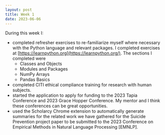 ```yaml
---
layout: post
title: Week 1
date: 2023-06-06
---
```


During this week I:
* completed refresher exercises to re-familiarize myself where necessary with the Python language and relevant packages. I completed exercises at [https://learnpython.org](https://learnpython.org/). The sections I completed were
    * Classes and Objects
    * Modules and Packages
    * NumPy Arrays
    * Pandas Basics
* completed CITI ethical compliance training for research with human subjects.
* started the application to apply for funding to the 2023 Tapia Conference and 2023 Grace Hopper Conference. My mentor and I think these conferences can be great opportunities.
* used the Scholarcy Chrome extension to automatically generate summaries for the related work we have gathered for the Suicide Prevention project paper to be submitted to the 2023 Conference on Empirical Methods in Natural Language Processing \[EMNLP\].
